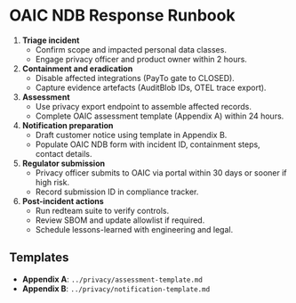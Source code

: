 # OAIC NDB Response Runbook

1. **Triage incident**
   - Confirm scope and impacted personal data classes.
   - Engage privacy officer and product owner within 2 hours.
2. **Containment and eradication**
   - Disable affected integrations (PayTo gate to CLOSED).
   - Capture evidence artefacts (AuditBlob IDs, OTEL trace export).
3. **Assessment**
   - Use privacy export endpoint to assemble affected records.
   - Complete OAIC assessment template (Appendix A) within 24 hours.
4. **Notification preparation**
   - Draft customer notice using template in Appendix B.
   - Populate OAIC NDB form with incident ID, containment steps, contact details.
5. **Regulator submission**
   - Privacy officer submits to OAIC via portal within 30 days or sooner if high risk.
   - Record submission ID in compliance tracker.
6. **Post-incident actions**
   - Run redteam suite to verify controls.
   - Review SBOM and update allowlist if required.
   - Schedule lessons-learned with engineering and legal.

## Templates

- **Appendix A**: `../privacy/assessment-template.md`
- **Appendix B**: `../privacy/notification-template.md`

